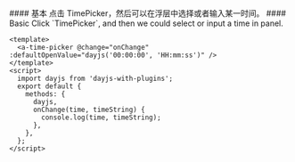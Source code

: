 <cn>
#### 基本
点击 TimePicker，然后可以在浮层中选择或者输入某一时间。
</cn>

<us>
#### Basic
Click `TimePicker`, and then we could select or input a time in panel.
</us>

```tpl
<template>
  <a-time-picker @change="onChange" :defaultOpenValue="dayjs('00:00:00', 'HH:mm:ss')" />
</template>
<script>
  import dayjs from 'dayjs-with-plugins';
  export default {
    methods: {
      dayjs,
      onChange(time, timeString) {
        console.log(time, timeString);
      },
    },
  };
</script>
```

